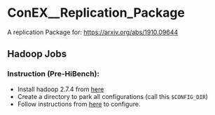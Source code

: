 # ConEX__Replication_Package
A replication Package for: https://arxiv.org/abs/1910.09644

## Hadoop Jobs

### Instruction (Pre-HiBench):

- Install hadoop 2.7.4 from [here](https://archive.apache.org/dist/hadoop/core/hadoop-2.7.4/)
- Create a directory to park all configurations (call this `$CONFIG_DIR`) 
- Follow instructions from [here](http://hadoop.apache.org/docs/stable/hadoop-project-dist/hadoop-common/SingleCluster.html) to configure.
